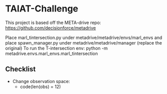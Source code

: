 # TAIAT-Challenge

This project is based off the META-drive repo: https://github.com/decisionforce/metadrive

Place marl_tintersection.py under metadrive/metadrive/envs/marl_envs and place spawn_manager.py under metadrive/metadrive/manager (replace the original)
To run the T-intersection env: python -m metadrive.envs.marl_envs.marl_tintersection 


## Checklist
* Change observation space:
  * code(len(obs) = 12)
